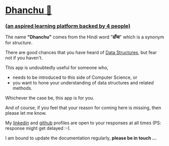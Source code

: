 # <u>Dhanchu 🫏</u>
### <u>(an aspired learning platform backed by 4 people)</u>
The name **"Dhanchu"** comes from the Hindi word "**ढाँचा**" which is a synonym for *structure*.

There are good chances that you have heard of <u>Data Structures</u>, but fear not if you haven't.

This app is undoubtedly useful for someone who, 
<ul>
<li> needs to be introduced to this side of Computer Science, or</li>
<li> you want to hone your understanding of data structures and related methods. </li>
</ul>

Whichever the case be, this app is for you. 

And of course, if you feel that your reason for coming here is missing, then please let me know.

My [linkedin](www.linkedin.com/in/notjatin) and [github](@notjatin) profiles are open to your responses at all times (PS: response might get delayed :-).

I am bound to update the documentation regularly, **please be in touch ...**
